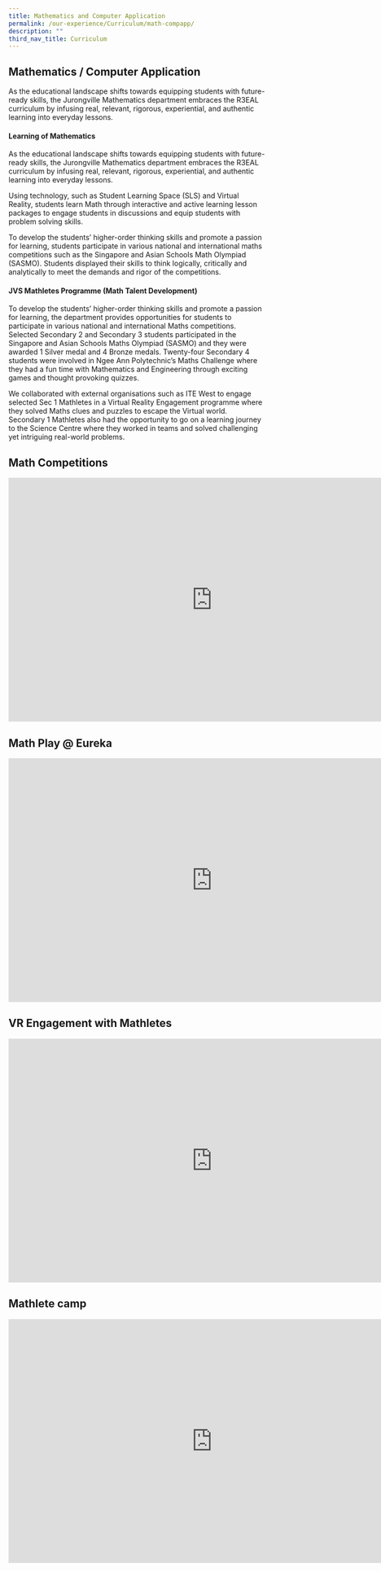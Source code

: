 ```yaml
---
title: Mathematics and Computer Application
permalink: /our-experience/Curriculum/math-compapp/
description: ""
third_nav_title: Curriculum
---
```

## Mathematics / Computer Application

As the educational landscape shifts towards equipping students with future-ready skills, the Jurongville Mathematics department embraces the R3EAL curriculum by infusing real, relevant, rigorous, experiential, and authentic learning into everyday lessons.

#### Learning of Mathematics

As the educational landscape shifts towards equipping students with future-ready skills, the Jurongville Mathematics department embraces the R3EAL curriculum by infusing real, relevant, rigorous, experiential, and authentic learning into everyday lessons. 

Using technology, such as Student Learning Space (SLS) and Virtual Reality, students learn Math through interactive and active learning lesson packages to engage students in discussions and equip students with problem solving skills. 

To develop the students’ higher-order thinking skills and promote a passion for learning, students participate in various national and international maths competitions such as the Singapore and Asian Schools Math Olympiad (SASMO). Students displayed their skills to think logically, critically and analytically to meet the demands and rigor of the competitions. 

#### JVS Mathletes Programme (Math Talent Development)

To develop the students’ higher-order thinking skills and promote a passion for learning, the department provides opportunities for students to participate in various national and international Maths competitions. Selected Secondary 2 and Secondary 3 students participated in the Singapore and Asian Schools Maths Olympiad (SASMO) and they were awarded 1 Silver medal and 4 Bronze medals. Twenty-four Secondary 4 students were involved in Ngee Ann Polytechnic’s Maths Challenge where they had a fun time with Mathematics and Engineering through exciting games and thought provoking quizzes.

We collaborated with external organisations such as ITE West to engage selected Sec 1 Mathletes in a Virtual Reality Engagement programme where they solved Maths clues and puzzles to escape the Virtual world. Secondary 1 Mathletes also had the opportunity to go on a learning journey to the Science Centre where they worked in teams and solved challenging yet intriguing real-world problems.

## Math Competitions&nbsp;

<iframe src="https://docs.google.com/presentation/d/e/2PACX-1vQOP92iMpPGxDwAwHSawSnLK6_o3XsRAnE97VznbDnXNNlTryVXrYGV8FIeO-ot35c1saUhBYKtr76L/embed?start=true&loop=true&delayms=5000" frameborder="0" width="800" height="479" allowfullscreen="true" mozallowfullscreen="true" webkitallowfullscreen="true"></iframe>

## Math Play @ Eureka&nbsp;

<iframe src="https://docs.google.com/presentation/d/e/2PACX-1vS6tehN974BQ2ltWmWeUJhec71A7nsB_730n-zsfUKGOAfp-74WwmhRsxV4pzgEV32Mt7o8cYckrAMk/embed?start=true&loop=true&delayms=5000" frameborder="0" width="800" height="479" allowfullscreen="true" mozallowfullscreen="true" webkitallowfullscreen="true"></iframe>

## VR Engagement with Mathletes

<iframe src="https://docs.google.com/presentation/d/e/2PACX-1vSoE_lMJF90_5QHaoKmg241HA_tsDN4itjbAo9jHsgP3Jnq3KiexSUCwhCcYMznLyhFHjnd8SY1jvqf/embed?start=true&loop=true&delayms=5000" frameborder="0" width="800" height="479" allowfullscreen="true" mozallowfullscreen="true" webkitallowfullscreen="true"></iframe>

## Mathlete camp

<iframe src="https://docs.google.com/presentation/d/e/2PACX-1vRE62f3Z_Zm4jF5uCV3mArAbA--IJkb8eDP6rJGDtUFxVwN6IjIBmPOFRfitVKkk_R7qYAeXjjsLmoS/embed?start=true&loop=true&delayms=5000" frameborder="0" width="800" height="479" allowfullscreen="true" mozallowfullscreen="true" webkitallowfullscreen="true"></iframe>
